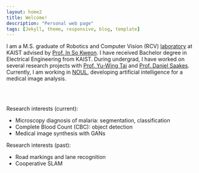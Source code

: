 ```yaml
---
layout: home2
title: Welcome!
description: "Personal web page"
tags: [Jekyll, theme, responsive, blog, template]
---
```


I am a M.S. graduate of Robotics and Computer Vision (RCV) [laboratory](http://rcv.kaist.ac.kr/) at KAIST advised by [Prof. In So Kweon](https://scholar.google.com/citations?user=XA8EOlEAAAAJ&hl=en). I have received Bachelor degree in Electrical Engineering from KAIST. During undergrad, I have worked on several research projects with [Prof. Yu-Wing Tai](https://scholar.google.com/citations?user=nFhLmFkAAAAJ&hl=en) and [Prof. Daniel Saakes](http://mid.kaist.ac.kr/people/). Currently, I am working in [NOUL](https://noul.kr/), developing artificial intelligence for a medical image analysis.

<br><br>

Research interests (current):
 * Microscopy diagnosis of malaria: segmentation, classification
 * Complete Blood Count (CBC): object detection
 * Medical image synthesis with GANs


Research interests (past):
 * Road markings and lane recognition
 * Cooperative SLAM

